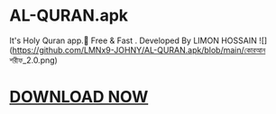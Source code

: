 # AL-QURAN.apk
It's Holy Quran app.🥰 Free &amp; Fast . Developed By LIMON HOSSAIN
![](https://github.com/LMNx9-JOHNY/AL-QURAN.apk/blob/main/কোরআন শরীফ_2.0.png)
# <a href="https://github.com/LMNx9-JOHNY/AL-QURAN.apk/raw/main/%E0%A6%95%E0%A7%8B%E0%A6%B0%E0%A6%86%E0%A6%A8%20%E0%A6%B6%E0%A6%B0%E0%A7%80%E0%A6%AB_2.0.apk">DOWNLOAD NOW</a>
